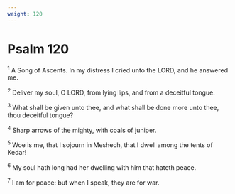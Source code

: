 ```yaml
---
weight: 120
---
```


# Psalm 120

<sup>1</sup> A Song of Ascents. In my distress I cried unto the LORD, and he answered me. 

<sup>2</sup> Deliver my soul, O LORD, from lying lips, and from a deceitful tongue. 

<sup>3</sup> What shall be given unto thee, and what shall be done more unto thee, thou deceitful tongue? 

<sup>4</sup> Sharp arrows of the mighty, with coals of juniper. 

<sup>5</sup> Woe is me, that I sojourn in Meshech, that I dwell among the tents of Kedar! 

<sup>6</sup> My soul hath long had her dwelling with him that hateth peace. 

<sup>7</sup> I am for peace: but when I speak, they are for war. 


